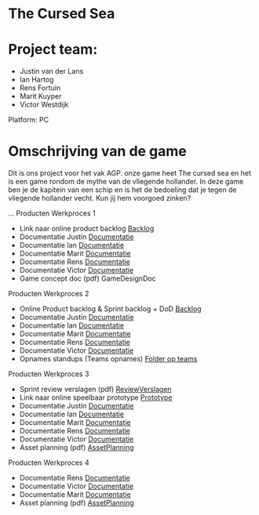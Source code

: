 # The Cursed Sea

# Project team:
* Justin van der Lans
* Ian Hartog
* Rens Fortuin
* Marit Kuyper
* Victor Westdijk

Platform: PC

# Omschrijving van de game
Dit is ons project voor het vak AGP. onze game heet The cursed sea en het is een game rondom de mythe van de vliegende hollander. In deze game ben je de kapitein van een schip en is het de bedoeling dat je tegen de vliegende hollander vecht. Kun jij hem voorgoed zinken?

...
Producten Werkproces 1

* Link naar online product backlog  	[Backlog](https://trello.com/b/bm7fRTja/mythe-team-7)
* Documentatie Justin [Documentatie](https://github.com/JustinvdLans/Mythe/tree/JustinvdLans-Branch/Documentatie)
* Documentatie Ian [Documentatie](https://github.com/JustinvdLans/Mythe/tree/Ian's-Branch/Documentatie)
* Documentatie Marit 	[Documentatie](https://github.com/JustinvdLans/Mythe/tree/Marit's-branch)
* Documentatie Rens 	[Documentatie](https://github.com/JustinvdLans/Mythe/tree/Ren's-branch/Documentatie%20(Bv.%20logboek))
* Documentatie Victor 	[Documentatie](https://github.com/JustinvdLans/Mythe/tree/Victor's-branch/documentatie)
* Game concept doc (pdf) 	GameDesignDoc
	
Producten Werkproces 2

* Online Product backlog & Sprint backlog + DoD 	[Backlog](https://trello.com/b/bm7fRTja/mythe-team-7)
* Documentatie Justin [Documentatie](https://github.com/JustinvdLans/Mythe/tree/JustinvdLans-Branch/Documentatie)
* Documentatie Ian [Documentatie](https://github.com/JustinvdLans/Mythe/tree/Ian's-Branch/Documentatie)
* Documentatie Marit 	[Documentatie](https://github.com/JustinvdLans/Mythe/tree/Marit's-branch)
* Documentatie Rens 	[Documentatie](https://github.com/JustinvdLans/Mythe/tree/Ren's-branch/Documentatie%20(Bv.%20logboek))
* Documentatie Victor 	[Documentatie](https://github.com/JustinvdLans/Mythe/tree/Victor's-branch/documentatie)
* Opnames standups (Teams opnames) 	[Folder op teams](https://teams.microsoft.com/_#/school/files/Team%2007?threadId=19%3A689bda904e084f399af86182762baf10%40thread.tacv2&ctx=channel&context=Recordings%2520daily%2520stand-up&rootfolder=%252Fteams%252FMytheGDGA1920-Team07%252FGedeelde%2520documenten%252FTeam%252007%252FRecordings%2520daily%2520stand-up)
	
Producten Werkproces 3

* Sprint review verslagen (pdf) 	[ReviewVerslagen](https://github.com/JustinvdLans/Mythe/tree/master/Algemene%20documentatie)
* Link naar online speelbaar prototype 	[Prototype](https://drive.google.com/drive/folders/1LJMf941Ou5wRfjw1wlq6ned0SeCi0jlE)
* Documentatie Justin [Documentatie](https://github.com/JustinvdLans/Mythe/tree/JustinvdLans-Branch/Documentatie)
* Documentatie Ian [Documentatie](https://github.com/JustinvdLans/Mythe/tree/Ian's-Branch/Documentatie)
* Documentatie Marit 	[Documentatie](https://github.com/JustinvdLans/Mythe/tree/Marit's-branch)
* Documentatie Rens 	[Documentatie](https://github.com/JustinvdLans/Mythe/tree/Ren's-branch/Documentatie%20(Bv.%20logboek))
* Documentatie Victor 	[Documentatie](https://github.com/JustinvdLans/Mythe/tree/Victor's-branch/documentatie)
* Asset planning (pdf) 	[AssetPlanning](https://github.com/JustinvdLans/Mythe/tree/master/Algemene%20documentatie)

Producten Werkproces 4

* Documentatie Rens	[Documentatie](https://github.com/JustinvdLans/Mythe/tree/Ren's-branch/Documentatie%20(Bv.%20logboek))
* Documentatie Victor 	[Documentatie](https://github.com/JustinvdLans/Mythe/tree/Victor's-branch/documentatie)
* Documentatie Marit 	[Documentatie](https://github.com/JustinvdLans/Mythe/tree/Marit's-branch)
* Asset planning (pdf) 	[AssetPlanning](https://github.com/JustinvdLans/Mythe/blob/master/Algemene%20documentatie/Mythe%20Vliegende%20Hollander%20Asset%20planning.pdf)

